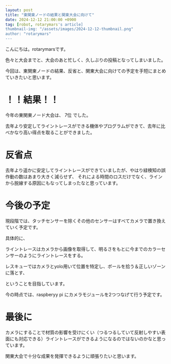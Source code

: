 ```yaml
---
layout: post
title: "東関東ノードの結果と関東大会に向けて"
date: 2024-12-12 21:00:00 +0900
tag: [robot, rotarymars's article]
thumbnail-img: "/assets/images/2024-12-12-thumbnail.png"
author: "rotarymars"
---
```

こんにちは。rotarymarsです。

色々と大会までと、大会のあと忙しく、久しぶりの投稿となってしまいました。

今回は、東関東ノードの結果、反省と、関東大会に向けての予定を手短にまとめていきたいと思います。

# ！！結果！！
今年の東関東ノード大会は、 7位 でした。

去年より安定してライントレースができる機体やプログラムができて、去年に比べかなり高い得点を取ることができました。

# 反省点
去年より遥かに安定してライントレースができていましたが、やはり緑検知の誤作動の数はあまり大きく減らせず、
それによる時間のロスだけでなく、ラインから脱線する原因にもなってしまったなと思っています。

# 今後の予定
現段階では、タッチセンサーを除くその他のセンサーはすべてカメラで置き換えていく予定です。

具体的に、

ライントレースはカメラから画像を取得して、明るさをもとに今までのカラーセンサーのようにライントレースをする。

レスキューではカメラとyolo用いて位置を特定し、ボールを拾う＆正しいゾーンに落とす、

ということを目指しています。

今の時点では、raspberyy pi にカメラモジュールを2つつなげて行う予定です。

# 最後に
カメラにすることで材質の影響を受けにくい（つるつるしていて反射しやすい表面にも対応できる）ライントレースができるようになるのではないのかなと思っています。

関東大会で十分な成果を発揮できるように頑張りたいと思います。

